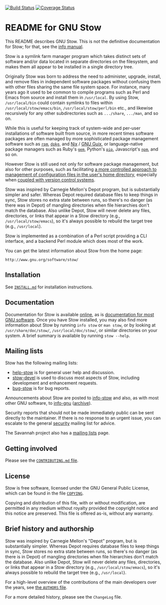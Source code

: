 [![Build Status](https://travis-ci.org/aspiers/stow.svg)](https://travis-ci.org/aspiers/stow)
[![Coverage Status](https://coveralls.io/repos/aspiers/stow/badge.svg?branch=master&service=github)](https://coveralls.io/github/aspiers/stow?branch=master)

README for GNU Stow
===================

This README describes GNU Stow.  This is not the definitive
documentation for Stow; for that, see the [info
manual](https://www.gnu.org/software/stow/manual/).

Stow is a symlink farm manager program which takes distinct sets
of software and/or data located in separate directories on the
filesystem, and makes them all appear to be installed in a single
directory tree.

Originally Stow was born to address the need to administer, upgrade,
install, and remove files in independent software packages without
confusing them with other files sharing the same file system space.
For instance, many years ago it used to be common to compile programs
such as Perl and Emacs from source and install them in `/usr/local`.
By using Stow, `/usr/local/bin` could contain symlinks to files within
`/usr/local/stow/emacs/bin`, `/usr/local/stow/perl/bin` etc., and
likewise recursively for any other subdirectories such as `.../share`,
`.../man`, and so on.

While this is useful for keeping track of system-wide and per-user
installations of software built from source, in more recent times
software packages are often managed by more sophisticated package
management software such as
[`rpm`](https://en.wikipedia.org/wiki/Rpm_(software)),
[`dpkg`](https://en.wikipedia.org/wiki/Dpkg), and
[Nix](https://en.wikipedia.org/wiki/Nix_package_manager) / [GNU
Guix](https://en.wikipedia.org/wiki/GNU_Guix), or language-native
package managers such as Ruby's
[`gem`](https://en.wikipedia.org/wiki/RubyGems), Python's
[`pip`](https://en.wikipedia.org/wiki/Pip_(package_manager)),
Javascript's [`npm`](https://en.wikipedia.org/wiki/Npm_(software)),
and so on.

However Stow is still used not only for software package management,
but also for other purposes, such as facilitating [a more controlled
approach to management of configuration files in the user's home
directory](http://brandon.invergo.net/news/2012-05-26-using-gnu-stow-to-manage-your-dotfiles.html),
especially when [coupled with version control
systems](http://lists.gnu.org/archive/html/info-stow/2011-12/msg00000.html).

Stow was inspired by Carnegie Mellon's Depot program, but is
substantially simpler and safer.  Whereas Depot required database files
to keep things in sync, Stow stores no extra state between runs, so
there's no danger (as there was in Depot) of mangling directories when
file hierarchies don't match the database.  Also unlike Depot, Stow will
never delete any files, directories, or links that appear in a Stow
directory (e.g., `/usr/local/stow/emacs`), so it's always possible
to rebuild the target tree (e.g., `/usr/local`).

Stow is implemented as a combination of a Perl script providing a CLI
interface, and a backend Perl module which does most of the work.

You can get the latest information about Stow from the home page:

    http://www.gnu.org/software/stow/

Installation
------------

See [`INSTALL.md`](INSTALL.md) for installation instructions.

Documentation
-------------

Documentation for Stow is available
[online](https://www.gnu.org/software/stow/manual/), as is
[documentation for most GNU
software](https://www.gnu.org/software/manual/).  Once you have Stow
installed, you may also find more information about Stow by running
`info stow` or `man stow`, or by looking at `/usr/share/doc/stow/`,
`/usr/local/doc/stow/`, or similar directories on your system.  A
brief summary is available by running `stow --help`.

Mailing lists
-------------

Stow has the following mailing lists:

-   [help-stow](https://lists.gnu.org/mailman/listinfo/help-stow) is for
    general user help and discussion.
-   [stow-devel](https://lists.gnu.org/mailman/listinfo/stow-devel) is
    used to discuss most aspects of Stow, including development and
    enhancement requests.
-   [bug-stow](https://lists.gnu.org/mailman/listinfo/bug-stow) is for
    bug reports.

Announcements about Stow are posted to
[info-stow](http://lists.gnu.org/mailman/listinfo/info-stow) and also,
as with most other GNU software, to
[info-gnu](http://lists.gnu.org/mailman/listinfo/info-gnu)
([archive](http://lists.gnu.org/archive/html/info-gnu/)).

Security reports that should not be made immediately public can be
sent directly to the maintainer.  If there is no response to an urgent
issue, you can escalate to the general
[security](http://lists.gnu.org/mailman/listinfo/security) mailing
list for advice.

The Savannah project also has a [mailing
lists](https://savannah.gnu.org/mail/?group=stow) page.

Getting involved
----------------

Please see the [`CONTRIBUTING.md` file](CONTRIBUTING.md).

License
-------

Stow is free software, licensed under the GNU General Public License,
which can be found in the file [`COPYING`](COPYING).

Copying and distribution of this file, with or without modification,
are permitted in any medium without royalty provided the copyright
notice and this notice are preserved.  This file is offered as-is,
without any warranty.

Brief history and authorship
----------------------------

Stow was inspired by Carnegie Mellon's "Depot" program, but is
substantially simpler.  Whereas Depot requires database files to keep
things in sync, Stow stores no extra state between runs, so there's no
danger (as there is in Depot) of mangling directories when file
hierarchies don't match the database.  Also unlike Depot, Stow will
never delete any files, directories, or links that appear in a Stow
directory (e.g., `/usr/local/stow/emacs`), so it's always possible to
rebuild the target tree (e.g., `/usr/local`).

For a high-level overview of the contributions of the main developers
over the years, see [the `AUTHORS` file](AUTHORS).

For a more detailed history, please see the `ChangeLog` file.
